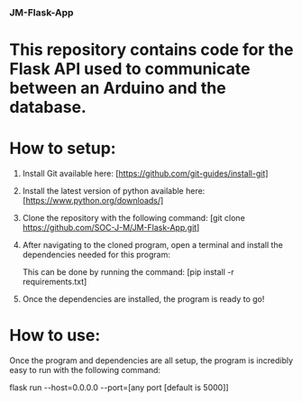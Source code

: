 ### JM-Flask-App

# This repository contains code for the Flask API used to communicate between an Arduino and the database.

# How to setup:

1. Install Git available here: [https://github.com/git-guides/install-git]

2. Install the latest version of python available here: [https://www.python.org/downloads/]

3. Clone the repository with the following command: [git clone https://github.com/SOC-J-M/JM-Flask-App.git]

4. After navigating to the cloned program, open a terminal and install the dependencies needed for this program:

     This can be done by running the command: [pip install -r requirements.txt]

5. Once the dependencies are installed, the program is ready to go!


# How to use:

Once the program and dependencies are all setup, the program is incredibly easy to run with the following command:

flask run --host=0.0.0.0 --port=[any port [default is 5000]]
